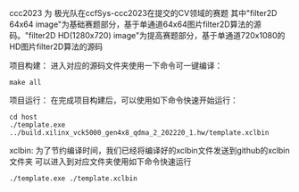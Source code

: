 ccc2023 为 极光队在ccfSys-ccc2023在提交的CV领域的赛题
其中"filter2D 64x64 image"为基础赛题部分，基于单通道64x64图片filter2D算法的源码。"filter2D HD(1280x720) image"为提高赛题部分，基于单通道720x1080的HD图片filter2D算法的源码

项目构建：
进入对应的源码文件夹使用一下命令可一键编译：
```
make all
```

项目运行：
在完成项目构建后，可以使用如下命令快速开始运行：
```
cd host
./template.exe ../build.xilinx_vck5000_gen4x8_qdma_2_202220_1.hw/template.xclbin
```

xclbin:
为了节约编译时间，我们已经将编译好的xclbin文件发送到github的xclbin文件夹
可以进入到对应文件夹使用如下命令快速运行
```
./template.exe ./template.xclbin
```
